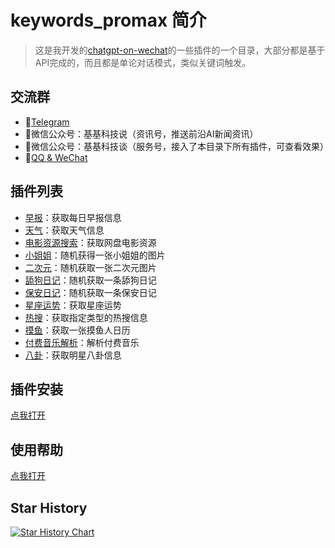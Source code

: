 # keywords_promax 简介
> 这是我开发的[chatgpt-on-wechat](!https://github.com/zhayujie/chatgpt-on-wechat)的一些插件的一个目录，大部分都是基于API完成的，而且都是单论对话模式，类似关键词触发。
## 交流群
- 🫠[Telegram](https://t.me/ggkejishuo_group)
- 📢微信公众号：基基科技说（资讯号，推送前沿AI新闻资讯）
- 🤖微信公众号：基基科技谈（服务号，接入了本目录下所有插件，可查看效果）
- 🐧[QQ & WeChat](https://masterke.feishu.cn/docx/Xuw4dHxPWoeJdgxDblNcpe7unqf?from=from_copylink)


## 插件列表
- [早报]()：获取每日早报信息
- [天气]()：获取天气信息
- [电影资源搜索]()：获取网盘电影资源
- [小姐姐]()：随机获得一张小姐姐的图片
- [二次元]()：随机获取一张二次元图片
- [舔狗日记]()：随机获取一条舔狗日记
- [保安日记]()：随机获取一条保安日记
- [星座运势]()：获取星座运势
- [热搜]()：获取指定类型的热搜信息
- [摸鱼]()：获取一张摸鱼人日历
- [付费音乐解析]()：解析付费音乐
- [八卦]()：获取明星八卦信息

## 插件安装
[点我打开](https://github.com/zhayujie/chatgpt-on-wechat/tree/master/plugins#%E6%8F%92%E4%BB%B6%E5%AE%89%E8%A3%85%E6%96%B9%E6%B3%95)
## 使用帮助
[点我打开](https://masterke.feishu.cn/docx/JlKkdLXhsozPH8xnFu3ce9c3nkg?from=from_copylink)

## Star History

[![Star History Chart](https://api.star-history.com/svg?repos=MasterKeee/keywords_promax&type=Date)](https://star-history.com/#MasterKeee/keywords_promax&Date)
